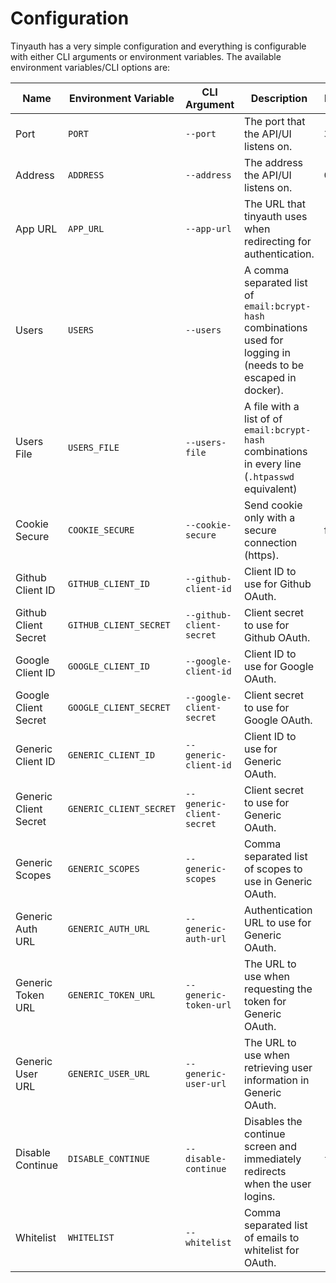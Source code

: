 # Configuration

Tinyauth has a very simple configuration and everything is configurable with either CLI arguments or environment variables. The available environment variables/CLI options are:

| Name                  | Environment Variable    | CLI Argument              | Description                                                                                                     | Default   | Required |
| --------------------- | ----------------------- | ------------------------- | --------------------------------------------------------------------------------------------------------------- | --------- | -------- |
| Port                  | `PORT`                  | `--port`                  | The port that the API/UI listens on.                                                                            | `3000`    | no       |
| Address               | `ADDRESS`               | `--address`               | The address the API/UI listens on.                                                                              | `0.0.0.0` | no       |
| App URL               | `APP_URL`               | `--app-url`               | The URL that tinyauth uses when redirecting for authentication.                                                 | -         | yes      |
| Users                 | `USERS`                 | `--users`                 | A comma separated list of `email:bcrypt-hash` combinations used for logging in (needs to be escaped in docker). | -         | yes      |
| Users File            | `USERS_FILE`            | `--users-file`            | A file with a list of of `email:bcrypt-hash` combinations in every line (`.htpasswd` equivalent)                | -         | no       |
| Cookie Secure         | `COOKIE_SECURE`         | `--cookie-secure`         | Send cookie only with a secure connection (https).                                                              | false     | no       |
| Github Client ID      | `GITHUB_CLIENT_ID`      | `--github-client-id`      | Client ID to use for Github OAuth.                                                                              | -         | no       |
| Github Client Secret  | `GITHUB_CLIENT_SECRET`  | `--github-client-secret`  | Client secret to use for Github OAuth.                                                                          | -         | no       |
| Google Client ID      | `GOOGLE_CLIENT_ID`      | `--google-client-id`      | Client ID to use for Google OAuth.                                                                              | -         | no       |
| Google Client Secret  | `GOOGLE_CLIENT_SECRET`  | `--google-client-secret`  | Client secret to use for Google OAuth.                                                                          | -         | no       |
| Generic Client ID     | `GENERIC_CLIENT_ID`     | `--generic-client-id`     | Client ID to use for Generic OAuth.                                                                             | -         | no       |
| Generic Client Secret | `GENERIC_CLIENT_SECRET` | `--generic-client-secret` | Client secret to use for Generic OAuth.                                                                         | -         | no       |
| Generic Scopes        | `GENERIC_SCOPES`        | `--generic-scopes`        | Comma separated list of scopes to use in Generic OAuth.                                                         | -         | no       |
| Generic Auth URL      | `GENERIC_AUTH_URL`      | `--generic-auth-url`      | Authentication URL to use for Generic OAuth.                                                                    | -         | no       |
| Generic Token URL     | `GENERIC_TOKEN_URL`     | `--generic-token-url`     | The URL to use when requesting the token for Generic OAuth.                                                     | -         | no       |
| Generic User URL      | `GENERIC_USER_URL`      | `--generic-user-url`      | The URL to use when retrieving user information in Generic OAuth.                                               | -         | no       |
| Disable Continue      | `DISABLE_CONTINUE`      | `--disable-continue`      | Disables the continue screen and immediately redirects when the user logins.                                    | `false`   | no       |
| Whitelist             | `WHITELIST`             | `--whitelist`             | Comma separated list of emails to whitelist for OAuth.                                                          |
